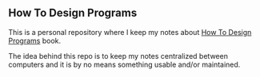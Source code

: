 ## How To Design Programs

This is a personal repository where I keep my notes about [How To Design Programs](https://htdp.org/2018-01-06/Book) book.

The idea behind this repo is to keep my notes centralized between computers and it is by no means something usable and/or maintained.
